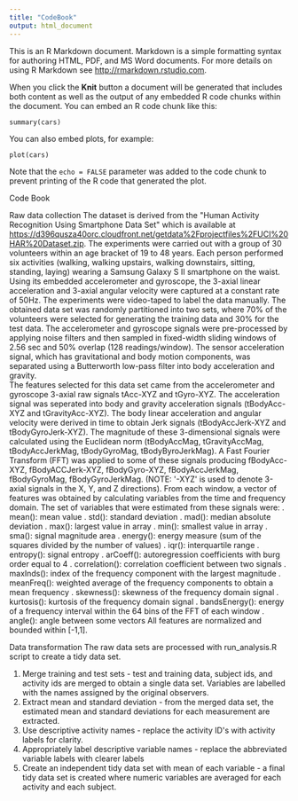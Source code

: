 ```yaml
---
title: "CodeBook"
output: html_document
---
```


This is an R Markdown document. Markdown is a simple formatting syntax for authoring HTML, PDF, and MS Word documents. For more details on using R Markdown see <http://rmarkdown.rstudio.com>.

When you click the **Knit** button a document will be generated that includes both content as well as the output of any embedded R code chunks within the document. You can embed an R code chunk like this:

```{r}
summary(cars)
```

You can also embed plots, for example:

```{r, echo=FALSE}
plot(cars)
```

Note that the `echo = FALSE` parameter was added to the code chunk to prevent printing of the R code that generated the plot.

Code Book

Raw data collection
The dataset is derived from the "Human Activity Recognition Using Smartphone Data Set" which is available at https://d396qusza40orc.cloudfront.net/getdata%2Fprojectfiles%2FUCI%20HAR%20Dataset.zip.
The experiments were carried out with a group of 30 volunteers within an age bracket of 19 to 48 years.  Each person performed six activities (walking, walking upstairs, walking downstairs, sitting, standing, laying) wearing a Samsung Galaxy S II smartphone on the waist.  Using its embedded accelerometer and gyroscope, the 3-axial linear acceleration and 3-axial angular velocity were captured at a constant rate of 50Hz.  The experiments were video-taped to label the data manually.
The obtained data set was randomly partitioned into two sets, where 70% of the volunteers were selected for generating the training data and 30% for the test data.
The accelerometer and gyroscope signals were pre-processed by applying noise filters and then sampled in fixed-width sliding windows of 2.56 sec and 50% overlap (128 readings/window).  The sensor acceleration signal, which has gravitational and body motion components, was separated using a Butterworth low-pass filter into body acceleration and gravity.  
The features selected for this data set came from the accelerometer and gyroscope 3-axial raw signals tAcc-XYZ and tGyro-XYZ.  The acceleration signal was seperated into body and gravity acceleration signals (tBodyAcc-XYZ and tGravityAcc-XYZ).  The body linear acceleration and angular velocity were derived in time to obtain Jerk signals (tBodyAccJerk-XYZ and tBodyGyroJerk-XYZ).  The magnitude of these 3-dimensional signals were calculated using the Euclidean norm (tBodyAccMag, tGravityAccMag, tBodyAccJerkMag, tBodyGyroMag, tBodyByroJerkMag).  A Fast Fourier Transform (FFT) was applied to some of these signals producing fBodyAcc-XYZ, fBodyACCJerk-XYZ, fBodyGyro-XYZ, fBodyAccJerkMag, fBodyGyroMag, fBodyGyroJerkMag.  (NOTE: '-XYZ' is used to denote 3-axial signals in the X, Y, and Z directions).
From each window, a vector of features was obtained by calculating variables from the time and frequency domain.  The set of variables that were estimated from these signals were:
.  mean(): mean value
.	std(): standard deviation
.	mad(): median absolute deviation
.	max(): largest value in array
.	min(): smallest value in array
.	sma(): signal magnitude area
.	energy(): energy measure (sum of the squares divided by the number of values)
.	iqr(): interquartile range
.	entropy(): signal entropy
.	arCoeff(): autoregression coefficients with burg order equal to 4
.	correlation(): correlation coefficient between two signals
.	maxInds(): index of the frequency component with the largest magnitude
.	meanFreq(): weighted average of the frequency components to obtain a mean frequency
.	skewness(): skewness of the frequency domain signal
.	kurtosis(): kurtosis of the frequency domain signal
.	bandsEnergy(): energy of a frequency interval within the 64 bins of the FFT of each window
.	angle(): angle between some vectors
All features are normalized and bounded within [-1,1].

Data transformation
The raw data sets are processed with run_analysis.R script to create a tidy data set.
1.	Merge training and test sets - test and training data, subject ids, and activity ids are merged to obtain a single data set.  Variables are labelled with the names assigned by the original observers.
2.	Extract mean and standard deviation - from the merged data set, the estimated mean and standard deviations for each measurement are extracted.
3.	Use descriptive activity names - replace the activity ID's with activity labels for clarity.
4.	Appropriately label descriptive variable names - replace the abbreviated variable labels with clearer labels
5.	Create an independent tidy data set with mean of each variable - a final tidy data set is created where numeric variables are averaged for each activity and each subject. 
  

